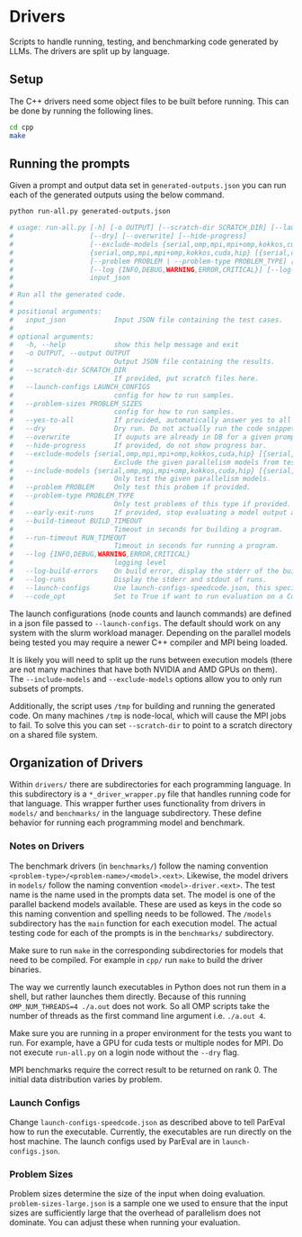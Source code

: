 # Drivers
Scripts to handle running, testing, and benchmarking code generated by LLMs.
The drivers are split up by language.

## Setup

The C++ drivers need some object files to be built before running. This can
be done by running the following lines.

```sh
cd cpp
make
```

## Running the prompts
Given a prompt and output data set in `generated-outputs.json` you can run each
of the generated outputs using the below command.

```sh
python run-all.py generated-outputs.json

# usage: run-all.py [-h] [-o OUTPUT] [--scratch-dir SCRATCH_DIR] [--launch-configs LAUNCH_CONFIGS] [--problem-sizes PROBLEM_SIZES] [--yes-to-all]
#                   [--dry] [--overwrite] [--hide-progress]
#                   [--exclude-models {serial,omp,mpi,mpi+omp,kokkos,cuda,hip} [{serial,omp,mpi,mpi+omp,kokkos,cuda,hip} ...] | --include-models
#                   {serial,omp,mpi,mpi+omp,kokkos,cuda,hip} [{serial,omp,mpi,mpi+omp,kokkos,cuda,hip} ...]]
#                   [--problem PROBLEM | --problem-type PROBLEM_TYPE] [--early-exit-runs] [--build-timeout BUILD_TIMEOUT] [--run-timeout RUN_TIMEOUT]
#                   [--log {INFO,DEBUG,WARNING,ERROR,CRITICAL}] [--log-build-errors] [--log-runs]
#                   input_json
# 
# Run all the generated code.
# 
# positional arguments:
#   input_json            Input JSON file containing the test cases.
# 
# optional arguments:
#   -h, --help            show this help message and exit
#   -o OUTPUT, --output OUTPUT
#                         Output JSON file containing the results.
#   --scratch-dir SCRATCH_DIR
#                         If provided, put scratch files here.
#   --launch-configs LAUNCH_CONFIGS
#                         config for how to run samples.
#   --problem-sizes PROBLEM_SIZES
#                         config for how to run samples.
#   --yes-to-all          If provided, automatically answer yes to all prompts.
#   --dry                 Dry run. Do not actually run the code snippets.
#   --overwrite           If ouputs are already in DB for a given prompt, then overwrite them. Default behavior is to skip existing results.
#   --hide-progress       If provided, do not show progress bar.
#   --exclude-models {serial,omp,mpi,mpi+omp,kokkos,cuda,hip} [{serial,omp,mpi,mpi+omp,kokkos,cuda,hip} ...]
#                         Exclude the given parallelism models from testing.
#   --include-models {serial,omp,mpi,mpi+omp,kokkos,cuda,hip} [{serial,omp,mpi,mpi+omp,kokkos,cuda,hip} ...]
#                         Only test the given parallelism models.
#   --problem PROBLEM     Only test this probem if provided.
#   --problem-type PROBLEM_TYPE
#                         Only test problems of this type if provided.
#   --early-exit-runs     If provided, stop evaluating a model output after the first run configuration fails.
#   --build-timeout BUILD_TIMEOUT
#                         Timeout in seconds for building a program.
#   --run-timeout RUN_TIMEOUT
#                         Timeout in seconds for running a program.
#   --log {INFO,DEBUG,WARNING,ERROR,CRITICAL}
#                         logging level
#   --log-build-errors    On build error, display the stderr of the build process.
#   --log-runs            Display the stderr and stdout of runs.
#   --launch-configs      Use launch-configs-speedcode.json, this specifies how the executables are run.
#   --code_opt            Set to True if want to run evaluation on a Code Optimization task and False to run evaluation on a code completion task. Set this to True.
```

The launch configurations (node counts and launch commands) are defined in a
json file passed to `--launch-configs`. The default should work on any system
with the slurm workload manager. Depending on the parallel models being tested
you may require a newer C++ compiler and MPI being loaded. 

It is likely you will need to split up the runs between execution models (there
are not many machines that have both NVIDIA and AMD GPUs on them). The
`--include-models` and `--exclude-models` options allow you to only run subsets
of prompts. 

Additionally, the script uses `/tmp` for building and running the generated code.
On many machines `/tmp` is node-local, which will cause the MPI jobs to fail.
To solve this you can set `--scratch-dir` to point to a scratch directory
on a shared file system.

## Organization of Drivers
Within `drivers/` there are subdirectories for each programming language. In
this subdirectory is a `*_driver_wrapper.py` file that handles running code for
that language. This wrapper further uses functionality from drivers in `models/`
and `benchmarks/` in the language subdirectory. These define behavior for
running each programming model and benchmark.

### Notes on Drivers
The benchmark drivers (in `benchmarks/`) follow the naming convention
`<problem-type>/<problem-name>/<model>.<ext>`. Likewise, the model drivers in
`models/` follow the naming convention `<model>-driver.<ext>`. The test name is
the name used in the prompts data set. The model is one of the parallel backend
models available. These are used as keys in the code so this naming convention
and spelling needs to be followed. The `/models` subdirectory has the `main`
function for each execution model. The actual testing code for each of the
prompts is in the `benchmarks/` subdirectory.

Make sure to run `make` in the corresponding subdirectories for models that need
to be compiled. For example in `cpp/` run `make` to build the driver binaries.

The way we currently launch executables in Python does not run them in a shell,
but rather launches them directly. Because of this running
`OMP_NUM_THREADS=4 ./a.out` does not work. So all OMP scripts take the number
of threads as the first command line argument i.e. `./a.out 4`.

Make sure you are running in a proper environment for the tests you want to run.
For example, have a GPU for cuda tests or multiple nodes for MPI. Do not 
execute `run-all.py` on a login node without the `--dry` flag.

MPI benchmarks require the correct result to be returned on rank 0. The initial
data distribution varies by problem.

### Launch Configs
Change `launch-configs-speedcode.json` as described above to tell ParEval how to run the executable. Currently, the executables are run directly on the host machine. The launch configs used by ParEval are in `launch-configs.json`.

### Problem Sizes
Problem sizes determine the size of the input when doing evaluation. `problem-sizes-large.json` is a sample one we used to ensure that the input sizes are sufficiently large that the overhead of parallelism does not dominate. You can adjust these when running your evaluation.
